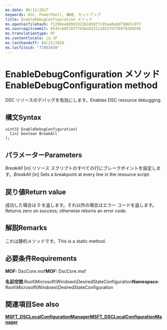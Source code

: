 ```yaml
---
ms.date: 06/12/2017
keywords: DSC, PowerShell, 構成, セットアップ
title: EnableDebugConfiguration メソッド
ms.openlocfilehash: f1290e4d898332361850ffc85aa0a8d79863c8f7
ms.sourcegitcommit: 6545c60578f7745be015111052fd7769f8289296
ms.translationtype: HT
ms.contentlocale: ja-JP
ms.lasthandoff: 04/22/2020
ms.locfileid: "71953439"
---
```

# <a name="enabledebugconfiguration-method"></a><span data-ttu-id="8a924-103">EnableDebugConfiguration メソッド</span><span class="sxs-lookup"><span data-stu-id="8a924-103">EnableDebugConfiguration method</span></span>

<span data-ttu-id="8a924-104">DSC リソースのデバッグを有効にします。</span><span class="sxs-lookup"><span data-stu-id="8a924-104">Enables DSC resource debugging.</span></span>

## <a name="syntax"></a><span data-ttu-id="8a924-105">構文</span><span class="sxs-lookup"><span data-stu-id="8a924-105">Syntax</span></span>

```mof
uint32 EnableDebugConfiguration(
  [in] boolean BreakAll
);
```

## <a name="parameters"></a><span data-ttu-id="8a924-106">パラメーター</span><span class="sxs-lookup"><span data-stu-id="8a924-106">Parameters</span></span>

<span data-ttu-id="8a924-107">*BreakAll* \[in\] リソース スクリプトのすべての行にブレークポイントを設定します。</span><span class="sxs-lookup"><span data-stu-id="8a924-107">*BreakAll* \[in\] Sets a breakpoint at every line in the resource script.</span></span>

## <a name="return-value"></a><span data-ttu-id="8a924-108">戻り値</span><span class="sxs-lookup"><span data-stu-id="8a924-108">Return value</span></span>

<span data-ttu-id="8a924-109">成功した場合は 0 を返します。それ以外の場合はエラー コードを返します。</span><span class="sxs-lookup"><span data-stu-id="8a924-109">Returns zero on success; otherwise returns an error code.</span></span>

## <a name="remarks"></a><span data-ttu-id="8a924-110">解説</span><span class="sxs-lookup"><span data-stu-id="8a924-110">Remarks</span></span>

<span data-ttu-id="8a924-111">これは静的メソッドです。</span><span class="sxs-lookup"><span data-stu-id="8a924-111">This is a static method.</span></span>

## <a name="requirements"></a><span data-ttu-id="8a924-112">必要条件</span><span class="sxs-lookup"><span data-stu-id="8a924-112">Requirements</span></span>

<span data-ttu-id="8a924-113">**MOF:** DscCore.mof</span><span class="sxs-lookup"><span data-stu-id="8a924-113">**MOF:** DscCore.mof</span></span>

<span data-ttu-id="8a924-114">**名前空間**:Root\Microsoft\Windows\DesiredStateConfiguration</span><span class="sxs-lookup"><span data-stu-id="8a924-114">**Namespace**: Root\Microsoft\Windows\DesiredStateConfiguration</span></span>

## <a name="see-also"></a><span data-ttu-id="8a924-115">関連項目</span><span class="sxs-lookup"><span data-stu-id="8a924-115">See also</span></span>

[<span data-ttu-id="8a924-116">**MSFT_DSCLocalConfigurationManager**</span><span class="sxs-lookup"><span data-stu-id="8a924-116">**MSFT_DSCLocalConfigurationManager**</span></span>](msft-dsclocalconfigurationmanager.md)

